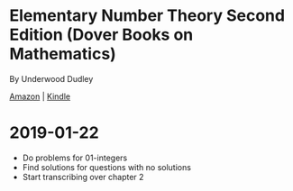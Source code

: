 # Elementary Number Theory Second Edition (Dover Books on Mathematics)
By Underwood Dudley

[Amazon](https://www.amazon.com/Elementary-Number-Theory-Second-Mathematics-ebook/dp/B008TVF6FQ) | [Kindle](https://read.amazon.com/?asin=B008TVF6FQ)

# 2019-01-22
- Do problems for 01-integers
- Find solutions for questions with no solutions
- Start transcribing over chapter 2
